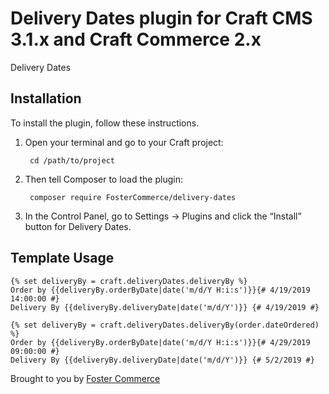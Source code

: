 # Delivery Dates plugin for Craft CMS 3.1.x and Craft Commerce 2.x

Delivery Dates

## Installation

To install the plugin, follow these instructions.

1. Open your terminal and go to your Craft project:

        cd /path/to/project

2. Then tell Composer to load the plugin:

        composer require FosterCommerce/delivery-dates

3. In the Control Panel, go to Settings → Plugins and click the “Install” button for Delivery Dates.

## Template Usage

```twig
{% set deliveryBy = craft.deliveryDates.deliveryBy %}
Order by {{deliveryBy.orderByDate|date('m/d/Y H:i:s')}}{# 4/19/2019 14:00:00 #}
Delivery By {{deliveryBy.deliveryDate|date('m/d/Y')}} {# 4/19/2019 #}
```

```twig
{% set deliveryBy = craft.deliveryDates.deliveryBy(order.dateOrdered) %}
Order by {{deliveryBy.orderByDate|date('m/d/Y H:i:s')}}{# 4/29/2019 09:00:00 #}
Delivery By {{deliveryBy.deliveryDate|date('m/d/Y')}} {# 5/2/2019 #}
```

Brought to you by [Foster Commerce](https://fostercommerce.com)
